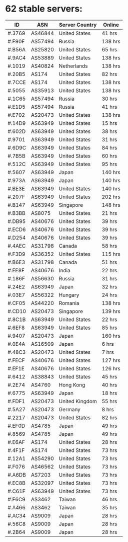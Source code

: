 # 62 stable servers:

| ID | ASN | Server Country | Online |
| ------ | ------ | ------ | ------ |
| #.3769 | AS46844 | United States | 41 hrs |
| #.F90F | AS57494 | Russia | 138 hrs |
| #.B56A | AS25820 | United States | 65 hrs |
| #.9AC4 | AS53889 | United States | 138 hrs |
| #.1019 | AS40824 | Netherlands | 138 hrs |
| #.20B5 | AS174 | United States | 82 hrs |
| #.7CCE | AS174 | United States | 138 hrs |
| #.5055 | AS35913 | United States | 138 hrs |
| #.1C65 | AS57494 | Russia | 30 hrs |
| #.E1D5 | AS57494 | Russia | 41 hrs |
| #.E702 | AS20473 | United States | 138 hrs |
| #.14D9 | AS63949 | United States | 15 hrs |
| #.602D | AS63949 | United States | 38 hrs |
| #.9701 | AS63949 | United States | 31 hrs |
| #.6D9C | AS63949 | United States | 84 hrs |
| #.7B5B | AS63949 | United States | 60 hrs |
| #.512C | AS63949 | United States | 95 hrs |
| #.5607 | AS63949 | Japan | 140 hrs |
| #.973A | AS63949 | Japan | 140 hrs |
| #.BE3E | AS63949 | United States | 140 hrs |
| #.207F | AS63949 | United States | 202 hrs |
| #.B147 | AS63949 | Singapore | 148 hrs |
| #.B3BB | AS8075 | United States | 21 hrs |
| #.DB95 | AS40676 | United States | 39 hrs |
| #.ECD6 | AS40676 | United States | 39 hrs |
| #.D254 | AS40676 | United States | 39 hrs |
| #.4AEC | AS31798 | Canada | 58 hrs |
| #.F3D9 | AS36352 | United States | 115 hrs |
| #.B6E3 | AS31798 | Canada | 51 hrs |
| #.EE8F | AS40676 | India | 22 hrs |
| #.186F | AS56630 | Russia | 31 hrs |
| #.24E2 | AS63949 | Japan | 32 hrs |
| #.03E7 | AS56322 | Hungary | 24 hrs |
| #.CF05 | AS44220 | Romania | 138 hrs |
| #.CD10 | AS20473 | Singapore | 139 hrs |
| #.8C1B | AS63949 | United States | 22 hrs |
| #.6EF8 | AS63949 | United States | 85 hrs |
| #.9407 | AS20473 | Japan | 160 hrs |
| #.0E4A | AS16509 | Japan | 6 hrs |
| #.48C3 | AS20473 | United States | 7 hrs |
| #.FECF | AS40676 | United States | 127 hrs |
| #.EF1E | AS40676 | United States | 126 hrs |
| #.6412 | AS38843 | United States | 45 hrs |
| #.2E74 | AS4760 | Hong Kong | 40 hrs |
| #.6775 | AS63949 | Japan | 18 hrs |
| #.FDF1 | AS20473 | United Kingdom | 55 hrs |
| #.5A27 | AS20473 | Germany | 8 hrs |
| #.2217 | AS20473 | United States | 82 hrs |
| #.EF0D | AS4785 | Japan | 49 hrs |
| #.8569 | AS4785 | Japan | 49 hrs |
| #.E6AF | AS174 | United States | 28 hrs |
| #.4F1F | AS174 | United States | 73 hrs |
| #.12A1 | AS54290 | United States | 73 hrs |
| #.F076 | AS46562 | United States | 73 hrs |
| #.A6DB | AS7203 | United States | 73 hrs |
| #.EC8B | AS32097 | United States | 73 hrs |
| #.C61F | AS63949 | United States | 73 hrs |
| #.F6C9 | AS3462 | Taiwan | 46 hrs |
| #.A466 | AS3462 | Taiwan | 35 hrs |
| #.AC34 | AS9009 | Japan | 28 hrs |
| #.56C8 | AS9009 | Japan | 28 hrs |
| #.2B64 | AS9009 | Japan | 28 hrs |

